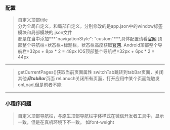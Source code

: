 ### 配置
>自定义顶部title  
>分为全局自定义，和局部自定义。分别修改的是app.json中的window标签模块和局部模块的.json文件  
>都是在当中添加***"navigationStyle": "custom"***,具体配置请看[官网](https://developers.weixin.qq.com/miniprogram/dev/reference/configuration/page.html)
>顶部整个导航栏=状态栏+标题栏，状态栏高度获取[官网](https://developers.weixin.qq.com/miniprogram/dev/api/base/system/system-info/wx.getSystemInfo.html). 
>Android顶部整个导航栏=32px + 8px * 2 = 48px
>IOS顶部整个导航栏=32px + 6px * 2 = 44px
***
>getCurrentPages()获取当前页面属性
>switchTab跳转到tabBar页面，关闭其他***非tabBar***页面 reLanuch关闭所有页面，打开应用中某个页面能触发onLoad,但是前者不能
***
### 小程序问题
>自定义顶部导航栏，与原生顶部导航栏字体样式在微信开发者工具中，显示一致，但是在真机环境下不一致。
> 如font-weight